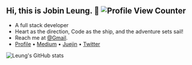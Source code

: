 ## Hi, this is Jobin Leung. :wave: ![Profile View Counter](https://komarev.com/ghpvc/?username=jobinleung)

<!-- Introduction -->

- A full stack developer
- Heart as the direction, Code as the ship, and the adventure sets sail!
- Reach me at [@Gmail](mailto:jobinleung@gmail.com).
- [Profile](https://www.jobinleung.me/) • [Medium](https://medium.com/@jobinleung) • [Juejin](https://juejin.cn/user/729731451585319/posts) • [Twitter](https://twitter.com/JobinLeung)

<!-- Github Stats -->

![Leung's GitHub stats](https://github-readme-stats.vercel.app/api?username=Jobinleung&show_icons=true)
